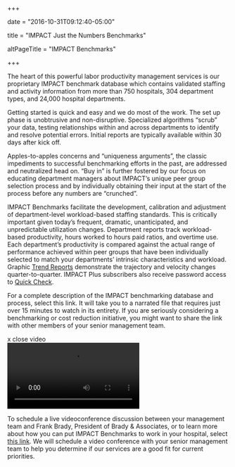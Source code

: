 +++

date = "2016-10-31T09:12:40-05:00"

title = "IMPACT Just the Numbers Benchmarks"

altPageTitle = "IMPACT Benchmarks"

+++

The heart of this powerful labor productivity management services is our proprietary IMPACT benchmark database which contains validated staffing and activity information from more than 750 hospitals, 304 department types, and 24,000 hospital departments.

Getting started is quick and easy and we do most of the work. The set up phase is unobtrusive and non-disruptive. Specialized algorithms “scrub” your data, testing relationships within and across departments to identify and resolve potential errors. Initial reports are typically available within 30 days after kick off.

Apples-to-apples concerns and “uniqueness arguments”, the classic impediments to successful benchmarking efforts in the past, are addressed and neutralized head on. “Buy in” is further fostered by our focus on educating department managers about IMPACT’s unique peer group selection process and by individually obtaining their input at the start of the process before any numbers are “crunched”.

IMPACT Benchmarks facilitate the development, calibration and adjustment of department-level workload-based staffing standards. This is critically important given today’s frequent, dramatic, unanticipated, and unpredictable utilization changes. Department reports track workload-based productivity, hours worked to hours paid ratios, and overtime use. Each department’s productivity is compared against the actual range of performance achieved within peer groups that have been individually selected to match your departments’ intrinsic characteristics and workload. Graphic <a href="http://bradyinc.com/pdfs/IMPACT_Quarterly_Trend_Report.pdf" target="_blank">Trend Reports</a> demonstrate the trajectory and velocity changes quarter-to-quarter. IMPACT Plus subscribers also receive password access to <a href="http://www.bradyinc.com/quick-check/information/" title="Quick Check Information">Quick Check</a>.

For a complete description of the IMPACT benchmarking database and process, <span class="link" id="impact-intro-play-button">select this link</span>. It will take you to a narrated file that requires just over 15 minutes to watch in its entirety. If you are seriously considering a benchmarking or cost reduction initiative, you might want to share the link with other members of your senior management team.

<div class="video-wrapper">
  <div id="close-video-button">x <span>close video</span></div>
  <video id="impact-intro-video" src="http://www.bradyinc.com/video/impact_introduction.mp4" controls></video>
</div>

To schedule a live videoconference discussion between your management team and Frank Brady, President of Brady &amp; Associates, or to learn more about how you can put IMPACT Benchmarks to work in your hospital, select <a href="mailto:scheduling@bradyinc.com?Subject=Conference%20Schedule&amp;Body=Please%20schedule%20a%20telephone%20or%20videoconference%20to%20discuss%20IMPACT%E2%80%99s%20services%20in%20the%20context%20of%20our%20priorities.">this link</a>. We will schedule a video conference with your senior management team to help you determine if our services are a good fit for current priorities.

<script src="http://www.bradyinc.com/js/impact.js"></script>
